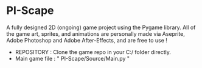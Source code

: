 # PI-Scape
A fully designed 2D (ongoing) game project using the Pygame library. All of the game art, sprites, and animations are personally made via Aseprite, Adobe Photoshop and Adobe After-Effects, and are free to use !

- REPOSITORY      : Clone the game repo in your C:/ folder directly.
- Main game file  : " PI-Scape/Source/Main.py "
